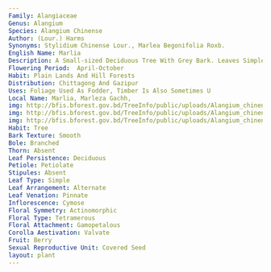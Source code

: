 ```yaml
---
Family: Alangiaceae
Genus: Alangium
Species: Alangium Chinense
Author: (Lour.) Harms
Synonyms: Stylidium Chinense Lour., Marlea Begonifolia Roxb.
English Name: Marlia
Description: A Small-sized Deciduous Tree With Grey Bark. Leaves Simple, Alternate, Petiolate, Ovate To Ovate-cordate, Pubescent On Both Surfaces. Inflorescence Of Axillary Cymes. Flowers White, Epigynous. Sepals 7-8, Free Or Somewhat Connate At The Base. Petals 7-8, Linear, Free Or Connate At The Base, Narrow, Valvate.Stamens 7-8, Slightly Adnate At The Base Of The Petals, Anthers Linear. Carpels 1-3, United Into A 1-3 Loculed Ovary, Ovule One In Each Locule, Style Long, Stigma Slightly Lobed. Fruit A 1-2 Seeded Berry. Seeds Oblong, Compressed.
Flowering Period:  April-October
Habit: Plain Lands And Hill Forests
Distribution: Chittagong And Gazipur
Uses: Foliage Used As Fodder, Timber Is Also Sometimes U
Local Name: Marlia, Marleza Gachh, 
img: http://bfis.bforest.gov.bd/TreeInfo/public/uploads/Alangium_chinense.jpg
img: http://bfis.bforest.gov.bd/TreeInfo/public/uploads/Alangium_chinense1.jpg
img: http://bfis.bforest.gov.bd/TreeInfo/public/uploads/Alangium_chinense2.jpg
Habit: Tree
Bark Texture: Smooth
Bole: Branched
Thorn: Absent
Leaf Persistence: Deciduous
Petiole: Petiolate
Stipules: Absent
Leaf Type: Simple
Leaf Arrangement: Alternate
Leaf Venation: Pinnate
Inflorescence: Cymose
Floral Symmetry: Actinomorphic
Floral Type: Tetramerous
Floral Attachment: Gamopetalous
Corolla Aestivation: Valvate
Fruit: Berry
Sexual Reproductive Unit: Covered Seed
layout: plant
---
```


